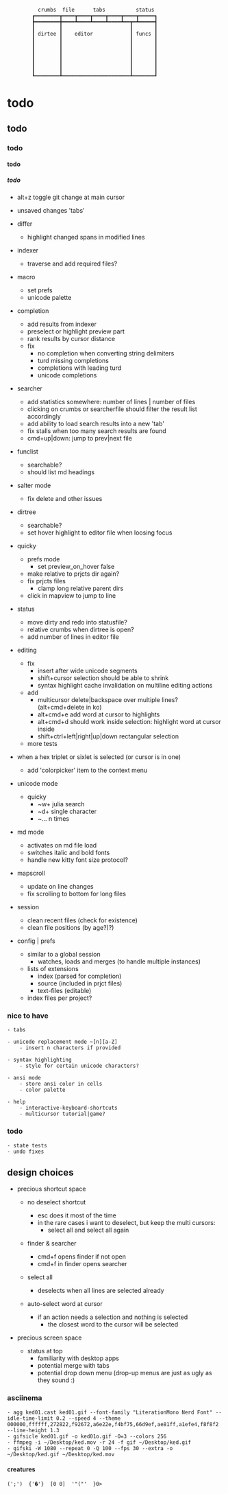 
              crumbs  file      tabs          status
            ┏━━━━━━━━┳━━━━┳━━━━┳━━━━┳━━━━┳━━━━┳━━━━━┓
            ┣━━━━━━━━╋━━━━┻━━━━┻━━━━┻━━━━┻━━┳━┻━━━━━┫
            ┃        ┃                      ┃       ┃
            ┃ dirtee ┃    editor            ┃ funcs ┃
            ┃        ┃                      ┃       ┃
            ┃        ┃                      ┃       ┃
            ┃        ┃                      ┃       ┃
            ┃        ┃                      ┃       ┃
            ┃        ┃                      ┃       ┃
            ┃        ┃                      ┃       ┃
            ┗━━━━━━━━┻━━━━━━━━━━━━━━━━━━━━━━┻━━━━━━━┛

# todo
## todo
### todo
#### todo
##### todo

- alt+z toggle git change at main cursor
- unsaved changes 'tabs'

- differ 
    - highlight changed spans in modified lines
    
- indexer 
    - traverse and add required files?

- macro
    - set prefs
    - unicode palette
        
- completion
    - add results from indexer
    - preselect or highlight preview part
    - rank results by cursor distance
    - fix
        - no completion when converting string delimiters
        - turd missing completions
        - completions with leading turd
        - unicode completions

- searcher
    - add statistics somewhere: number of lines | number of files
    - clicking on crumbs or searcherfile should filter the result list accordingly
    - add ability to load search results into a new 'tab' 
    - fix stalls when too many search results are found
    - cmd+up|down: jump to prev|next file
    
- funclist
    - searchable?
    - should list md headings

- salter mode
    - fix delete and other issues

- dirtree
    - searchable?
    - set hover highlight to editor file when loosing focus

- quicky
    - prefs mode
        - set preview_on_hover false
    - make relative to prjcts dir again?
    - fix prjcts files
        - clamp long relative parent dirs
    - click in mapview to jump to line
    
- status
    - move dirty and redo into statusfile? 
    - relative crumbs when dirtree is open?
    - add number of lines in editor file

- editing 
    - fix
        - insert after wide unicode segments
        - shift+cursor selection should be able to shrink
        - syntax highlight cache invalidation on multiline editing actions
    - add
        - multicursor delete|backspace over multiple lines? (alt+cmd+delete in ko)
        - alt+cmd+e add word at cursor to highlights
        - alt+cmd+d should work inside selection: highlight word at cursor inside
        - shift+ctrl+left|right|up|down rectangular selection
    - more tests

- when a hex triplet or sixlet is selected (or cursor is in one)
     - add 'colorpicker' item to the context menu

- unicode mode
    - quicky
        - ~w+ julia search
        - ~d+ single character
        - ~... n times
        
- md mode
    - activates on md file load
    - switches italic and bold fonts
    - handle new kitty font size protocol?

- mapscroll 
    - update on line changes
    - fix scrolling to bottom for long files
    
- session
    - clean recent files (check for existence)
    - clean file positions (by age?)?)
    
- config | prefs
    - similar to a global session
        - watches, loads and merges (to handle multiple instances)
    - lists of extensions
        - index      (parsed for completion)
        - source     (included in prjct files)
        - text-files (editable)
    - index files per project?
    
### nice to have
    
    - tabs
    
    - unicode replacement mode ~[n][a-Z]
        - insert n characters if provided 
        
    - syntax highlighting 
        - style for certain unicode characters?
        
    - ansi mode
        - store ansi color in cells
        - color palette
        
    - help 
        - interactive-keyboard-shortcuts
        - multicursor tutorial|game?
    
### todo  

    - state tests
    - undo fixes

## design choices

- precious shortcut space

    - no deselect shortcut
        - esc does it most of the time
        - in the rare cases i want to deselect, but keep the multi cursors:
            - select all and select all again
            
    - finder & searcher
        - cmd+f opens finder if not open
        - cmd+f in finder opens searcher
    
    - select all
        - deselects when all lines are selected already 

    - auto-select word at cursor
        - if an action needs a selection and nothing is selected
            - the closest word to the cursor will be selected
    
- precious screen space

    - status at top
        - familiarity with desktop apps
        - potential merge with tabs
        - potential drop down menu (drop-up menus are just as ugly as they sound :)
  
### asciinema  

    - agg ked01.cast ked01.gif --font-family "LiterationMono Nerd Font" --idle-time-limit 0.2 --speed 4 --theme 000000,ffffff,272822,f92672,a6e22e,f4bf75,66d9ef,ae81ff,a1efe4,f8f8f2 --line-height 1.3    
    - gifsicle ked01.gif -o ked01o.gif -O=3 --colors 256 
    - ffmpeg -i ~/Desktop/ked.mov -r 24 -f gif ~/Desktop/ked.gif    
    - gifski -W 1080 --repeat 0 -Q 100 --fps 30 --extra -o ~/Desktop/ked.gif ~/Desktop/ked.mov

#### creatures

    (';')  {'�'}  [0 0]  '"("'  }0>
    